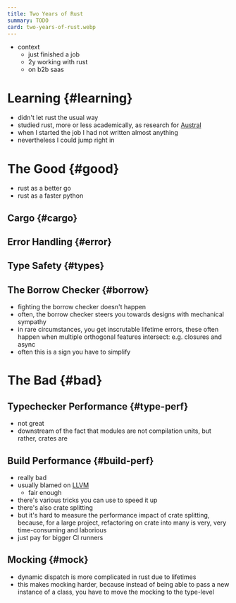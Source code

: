 ```yaml
---
title: Two Years of Rust
summary: TODO
card: two-years-of-rust.webp
---
```


- context
  - just finished a job
  - 2y working with rust
  - on b2b saas

# Learning {#learning}

- didn't let rust the usual way
- studied rust, more or less academically, as research for [Austral][au]
- when I started the job I had not written almost anything
- nevertheless I could jump right in

# The Good {#good}

- rust as a better go
- rust as a faster python

## Cargo {#cargo}

## Error Handling {#error}

## Type Safety {#types}

## The Borrow Checker {#borrow}

- fighting the borrow checker doesn't happen
- often, the borrow checker steers you towards designs with mechanical sympathy
- in rare circumstances, you get inscrutable lifetime errors, these often happen when multiple orthogonal features intersect: e.g. closures and async
- often this is a sign you have to simplify

# The Bad {#bad}

## Typechecker Performance {#type-perf}

- not great
- downstream of the fact that modules are not compilation units, but rather, crates are

## Build Performance {#build-perf}

- really bad
- usually blamed on [LLVM]
  - fair enough
- there's various tricks you can use to speed it up
- there's also crate splitting
- but it's hard to measure the performance impact of crate splitting, because, for a large project, refactoring on crate into many is very, very time-consuming and laborious
- just pay for bigger CI runners

## Mocking {#mock}

- dynamic dispatch is more complicated in rust due to lifetimes
- this makes mocking harder, because instead of being able to pass a new instance of a class, you have to move the mocking to the type-level

[au]: https://github.com/austral/austral
[LLVM]: https://llvm.org/
